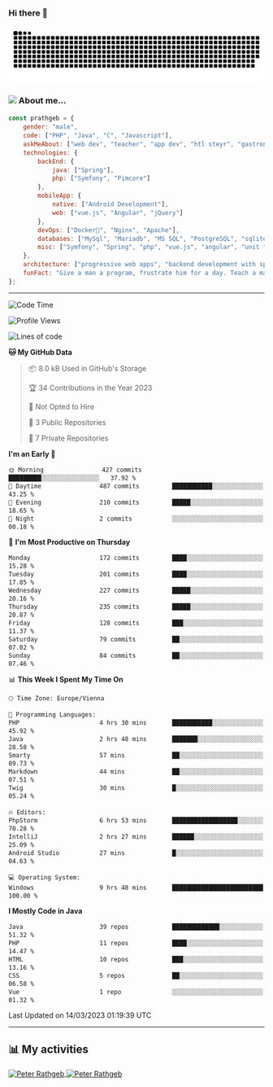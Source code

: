 ### Hi there 👋

<div align="center">
  <img  src="https://github.com/1999AZZAR/1999AZZAR/blob/main/resources/img/grid-snake.svg"
       alt="snake" />
</div>

### <img src="https://media.giphy.com/media/VgCDAzcKvsR6OM0uWg/giphy.gif" width="50"> About me...  

```javascript
const prathgeb = {
    gender: "male",
    code: ["PHP", "Java", "C", "Javascript"],
    askMeAbout: ["web dev", "teacher", "app dev", "htl steyr", "gastronaut"],
    technologies: {
        backEnd: {
            java: ["Spring"],
            php: ["Symfony", "Pimcore"]
        },
        mobileApp: {
            native: ["Android Development"],
            web: ["vue.js", "Angular", "jQuery"]
        },
        devOps: ["Docker🐳", "Nginx", "Apache"],
        databases: ["MySql", "Mariadb", "MS SQL", "PostgreSQL", "sqlite"],
        misc: ["Symfony", "Spring", "php", "vue.js", "angular", "unit testing", "ci/cd using github actions"]
    },
    architecture: ["progressive web apps", "backend development with spring", "backend development with symfony"],
    funFact: "Give a man a program, frustrate him for a day. Teach a man to program, frustrate him for a lifetime."
};
```

---
<!--START_SECTION:waka-->
![Code Time](http://img.shields.io/badge/Code%20Time-92%20hrs%2022%20mins-blue)

![Profile Views](http://img.shields.io/badge/Profile%20Views-0-blue)

![Lines of code](https://img.shields.io/badge/From%20Hello%20World%20I%27ve%20Written-2.4%20million%20lines%20of%20code-blue)

**🐱 My GitHub Data** 

> 📦 8.0 kB Used in GitHub's Storage 
 > 
> 🏆 34 Contributions in the Year 2023
 > 
> 🚫 Not Opted to Hire
 > 
> 📜 3 Public Repositories 
 > 
> 🔑 7 Private Repositories 
 > 
**I'm an Early 🐤** 

```text
🌞 Morning                427 commits         █████████░░░░░░░░░░░░░░░░   37.92 % 
🌆 Daytime                487 commits         ███████████░░░░░░░░░░░░░░   43.25 % 
🌃 Evening                210 commits         █████░░░░░░░░░░░░░░░░░░░░   18.65 % 
🌙 Night                  2 commits           ░░░░░░░░░░░░░░░░░░░░░░░░░   00.18 % 
```
📅 **I'm Most Productive on Thursday** 

```text
Monday                   172 commits         ████░░░░░░░░░░░░░░░░░░░░░   15.28 % 
Tuesday                  201 commits         ████░░░░░░░░░░░░░░░░░░░░░   17.85 % 
Wednesday                227 commits         █████░░░░░░░░░░░░░░░░░░░░   20.16 % 
Thursday                 235 commits         █████░░░░░░░░░░░░░░░░░░░░   20.87 % 
Friday                   128 commits         ███░░░░░░░░░░░░░░░░░░░░░░   11.37 % 
Saturday                 79 commits          ██░░░░░░░░░░░░░░░░░░░░░░░   07.02 % 
Sunday                   84 commits          ██░░░░░░░░░░░░░░░░░░░░░░░   07.46 % 
```


📊 **This Week I Spent My Time On** 

```text
🕑︎ Time Zone: Europe/Vienna

💬 Programming Languages: 
PHP                      4 hrs 30 mins       ███████████░░░░░░░░░░░░░░   45.92 % 
Java                     2 hrs 48 mins       ███████░░░░░░░░░░░░░░░░░░   28.58 % 
Smarty                   57 mins             ██░░░░░░░░░░░░░░░░░░░░░░░   09.73 % 
Markdown                 44 mins             ██░░░░░░░░░░░░░░░░░░░░░░░   07.51 % 
Twig                     30 mins             █░░░░░░░░░░░░░░░░░░░░░░░░   05.24 % 

🔥 Editors: 
PhpStorm                 6 hrs 53 mins       ██████████████████░░░░░░░   70.28 % 
IntelliJ                 2 hrs 27 mins       ██████░░░░░░░░░░░░░░░░░░░   25.09 % 
Android Studio           27 mins             █░░░░░░░░░░░░░░░░░░░░░░░░   04.63 % 

💻 Operating System: 
Windows                  9 hrs 48 mins       █████████████████████████   100.00 % 
```

**I Mostly Code in Java** 

```text
Java                     39 repos            █████████████░░░░░░░░░░░░   51.32 % 
PHP                      11 repos            ████░░░░░░░░░░░░░░░░░░░░░   14.47 % 
HTML                     10 repos            ███░░░░░░░░░░░░░░░░░░░░░░   13.16 % 
CSS                      5 repos             ██░░░░░░░░░░░░░░░░░░░░░░░   06.58 % 
Vue                      1 repo              ░░░░░░░░░░░░░░░░░░░░░░░░░   01.32 % 
```




 Last Updated on 14/03/2023 01:19:39 UTC
<!--END_SECTION:waka-->

---
  ## 📊 My activities
  <a href="https://github.com/prathgeb">
    <img width=450 height=170 align="center" alt="Peter Rathgeb" src="https://github-readme-stats.vercel.app/api?username=prathgeb&include_all_commits=true&count_private=true&theme=midnight-purple&show_icons=true&bg_color=0D1117&hide_border=true" />
  </a>
  <a href="https://github.com/prathgeb">
    <img align="center" alt="Peter Rathgeb" src="https://github-readme-stats.vercel.app/api/top-langs/?username=prathgeb&include_all_commits=true&count_private=true&theme=midnight-purple&show_icons=true&layout=compact&bg_color=0D1117&hide_border=true" />
  </a>
